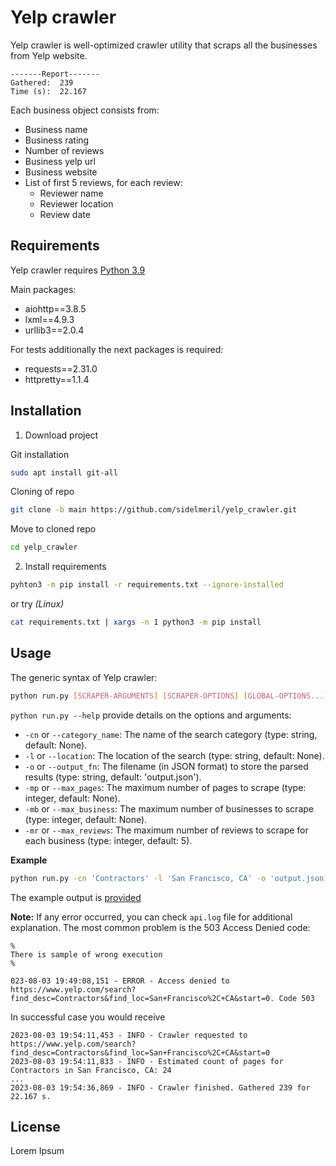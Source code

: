 # Yelp crawler

Yelp crawler is well-optimized crawler utility that scraps all the businesses from Yelp website.

```
-------Report-------
Gathered:  239
Time (s):  22.167
```

Each business object consists from:
+ Business name
+ Business rating
+ Number of reviews
+ Business yelp url
+ Business website
+ List of first 5 reviews, for each review:
  - Reviewer name
  - Reviewer location
  - Review date

## Requirements

Yelp crawler requires [Python 3.9](https://www.python.org/downloads/release/python-395/)

Main packages:
- aiohttp==3.8.5
- lxml==4.9.3
- urllib3==2.0.4

For tests additionally the next packages is required:
- requests==2.31.0
- httpretty==1.1.4

## Installation

1. Download project

Git installation

```bash
sudo apt install git-all
```

Cloning of repo
```bash
git clone -b main https://github.com/sidelmeril/yelp_crawler.git
```

Move to cloned repo
```bash
cd yelp_crawler
```

2. Install requirements
```bash
pyhton3 -m pip install -r requirements.txt --ignore-installed
```
or try *(Linux)*
```bash
cat requirements.txt | xargs -n 1 python3 -m pip install
```

## Usage

The generic syntax of Yelp crawler:
```bash
python run.py [SCRAPER-ARGUMENTS] [SCRAPER-OPTIONS] [GLOBAL-OPTIONS...]
```

```python run.py --help``` provide details on the options and arguments:

+ ```-cn``` or ```--category_name```: The name of the search category (type: string, default: None).
+ ```-l``` or ```--location```: The location of the search (type: string, default: None).
+ ```-o``` or ```--output_fn```: The filename (in JSON format) to store the parsed results (type: string, default: 'output.json').
+ ```-mp``` or ```--max_pages```: The maximum number of pages to scrape (type: integer, default: None).
+ ```-mb``` or ```--max_business```: The maximum number of businesses to scrape (type: integer, default: None).
+ ```-mr``` or ```--max_reviews```: The maximum number of reviews to scrape for each business (type: integer, default: 5).

**Example**
```bash
python run.py -cn 'Contractors' -l 'San Francisco, CA' -o 'output.json'
```

The example output is [provided](/output.json)

**Note:** If any error occurred, you can check ```api.log``` file for
additional explanation. The most common problem is the 503 Access Denied 
code:
```
%
There is sample of wrong execution
%

023-08-03 19:49:08,151 - ERROR - Access denied to https://www.yelp.com/search?find_desc=Contractors&find_loc=San+Francisco%2C+CA&start=0. Code 503

```
In successful case you would receive
```
2023-08-03 19:54:11,453 - INFO - Crawler requested to https://www.yelp.com/search?find_desc=Contractors&find_loc=San+Francisco%2C+CA&start=0
2023-08-03 19:54:11,833 - INFO - Estimated count of pages for Contractors in San Francisco, CA: 24
...
2023-08-03 19:54:36,869 - INFO - Crawler finished. Gathered 239 for 22.167 s.
```

## License

Lorem Ipsum
